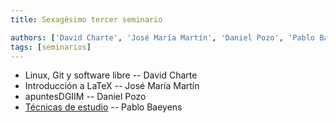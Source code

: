 ```yaml
---
title: Sexagésimo tercer seminario

authors: ['David Charte', 'José María Martín', 'Daniel Pozo', 'Pablo Baeyens']
tags: [seminarios]
---
```



* Linux, Git y software libre -- David Charte
* Introducción a LaTeX -- José María Martín
* apuntesDGIIM -- Daniel Pozo
* [Técnicas de estudio](https://mx-psi.github.io/studying/) -- Pablo Baeyens

